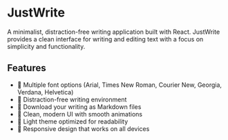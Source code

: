 # JustWrite

A minimalist, distraction-free writing application built with React. JustWrite provides a clean interface for writing and editing text with a focus on simplicity and functionality.

## Features

- 🎨 Multiple font options (Arial, Times New Roman, Courier New, Georgia, Verdana, Helvetica)
- 📝 Distraction-free writing environment
- 💾 Download your writing as Markdown files
- 🎯 Clean, modern UI with smooth animations
- 🌙 Light theme optimized for readability
- 📱 Responsive design that works on all devices

